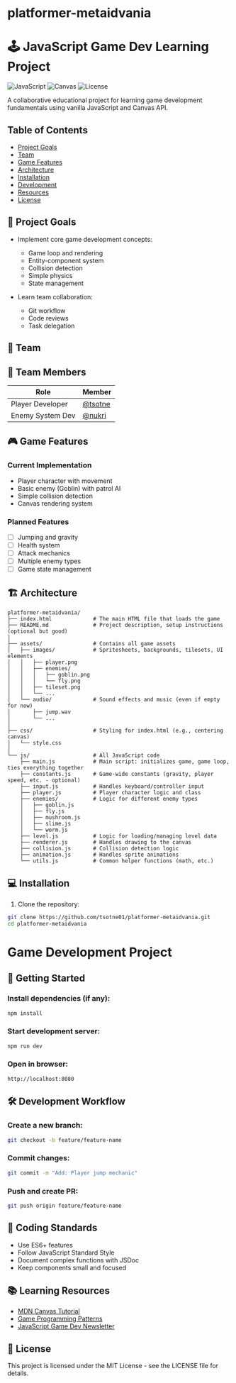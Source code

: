 # platformer-metaidvania


# 🕹️ JavaScript Game Dev Learning Project

![JavaScript](https://img.shields.io/badge/JavaScript-ES6+-yellow.svg)
![Canvas](https://img.shields.io/badge/HTML5-Canvas-orange.svg)
![License](https://img.shields.io/badge/License-MIT-blue.svg)

A collaborative educational project for learning game development fundamentals using vanilla JavaScript and Canvas API.

## Table of Contents
- [Project Goals](#-project-goals)
- [Team](#-team)
- [Game Features](#-game-features)
- [Architecture](#-architecture)
- [Installation](#-installation)
- [Development](#-development)
- [Resources](#-learning-resources)
- [License](#-license)

## 🎯 Project Goals

- Implement core game development concepts:
  - Game loop and rendering
  - Entity-component system
  - Collision detection
  - Simple physics
  - State management

- Learn team collaboration:
  - Git workflow
  - Code reviews
  - Task delegation

## 👥 Team

## 👥 Team Members

| Role                | Member       |
|---------------------|-------------|
| Player Developer   | [@tsotne](https://github.com/tsotne01) |
| Enemy System Dev   | [@nukri](https://github.com/nukri060) |


## 🎮 Game Features

### Current Implementation
- Player character with movement
- Basic enemy (Goblin) with patrol AI
- Simple collision detection
- Canvas rendering system

### Planned Features
- [ ] Jumping and gravity
- [ ] Health system
- [ ] Attack mechanics
- [ ] Multiple enemy types
- [ ] Game state management

## 🏗 Architecture
```
platformer-metaidvania/
├── index.html             # The main HTML file that loads the game
├── README.md              # Project description, setup instructions (optional but good)
│
├── assets/                # Contains all game assets
│   ├── images/            # Spritesheets, backgrounds, tilesets, UI elements
│   │   ├── player.png
│   │   ├── enemies/
│   │   │   ├── goblin.png
│   │   │   └── fly.png
│   │   ├── tileset.png
│   │   └── ...
│   └── audio/             # Sound effects and music (even if empty for now)
│       ├── jump.wav
│       └── ...
│
├── css/                   # Styling for index.html (e.g., centering canvas)
│   └── style.css
│
└── js/                    # All JavaScript code
    ├── main.js            # Main script: initializes game, game loop, ties everything together
    ├── constants.js       # Game-wide constants (gravity, player speed, etc. - optional)
    ├── input.js           # Handles keyboard/controller input
    ├── player.js          # Player character logic and class
    ├── enemies/           # Logic for different enemy types
    │   ├── goblin.js
    │   ├── fly.js
    │   ├── mushroom.js
    │   ├── slime.js
    │   └── worm.js
    ├── level.js           # Logic for loading/managing level data
    ├── renderer.js        # Handles drawing to the canvas
    ├── collision.js       # Collision detection logic
    ├── animation.js       # Handles sprite animations
    └── utils.js           # Common helper functions (math, etc.)
```

## 💻 Installation

1. Clone the repository:
```bash
git clone https://github.com/tsotne01/platformer-metaidvania.git
cd platformer-metaidvania
```

# Game Development Project

## 🚀 Getting Started

### Install dependencies (if any):
```bash
npm install
```

### Start development server:
```bash
npm run dev
```

### Open in browser:
```
http://localhost:8080
```

## 🛠 Development Workflow

### Create a new branch:
```bash
git checkout -b feature/feature-name
```

### Commit changes:
```bash
git commit -m "Add: Player jump mechanic"
```

### Push and create PR:
```bash
git push origin feature/feature-name
```

## 🎯 Coding Standards

- Use ES6+ features
- Follow JavaScript Standard Style
- Document complex functions with JSDoc
- Keep components small and focused

## 📚 Learning Resources

- [MDN Canvas Tutorial](https://developer.mozilla.org/en-US/docs/Web/API/Canvas_API/Tutorial)
- [Game Programming Patterns](http://gameprogrammingpatterns.com/)
- [JavaScript Game Dev Newsletter](https://gamedevelopment.substack.com/)

## 📜 License

This project is licensed under the MIT License - see the LICENSE file for details.
